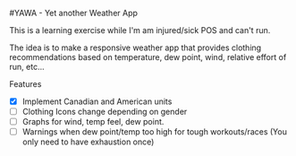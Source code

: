#YAWA - Yet another Weather App

This is a learning exercise while I'm am injured/sick POS and can't run.

The idea is to make a responsive weather app that provides clothing recommendations based on temperature, dew point, wind, relative effort of run, etc...

Features

- [x] Implement Canadian and American units
- [ ] Clothing Icons change depending on gender
- [ ] Graphs for wind, temp feel, dew point.
- [ ] Warnings when dew point/temp too high for tough workouts/races (You only need to have exhaustion once)
